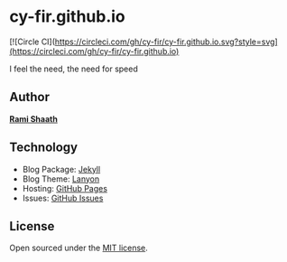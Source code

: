 # cy-fir.github.io

[![Circle CI](https://circleci.com/gh/cy-fir/cy-fir.github.io.svg?style=svg](https://circleci.com/gh/cy-fir/cy-fir.github.io)

I feel the need, the need for speed

## Author

**[Rami Shaath](https://cy-fir.github.io/about/)**

## Technology
* Blog Package: [Jekyll](http://jekyllrb.com)
* Blog Theme: [Lanyon](https://github.com/poole/lanyon)
* Hosting: [GitHub Pages](http://pages.github.com)
* Issues: [GitHub Issues](https://github.com/cy-fir/cy-fir.github.io/issues)

## License

Open sourced under the [MIT license](LICENSE.md).
